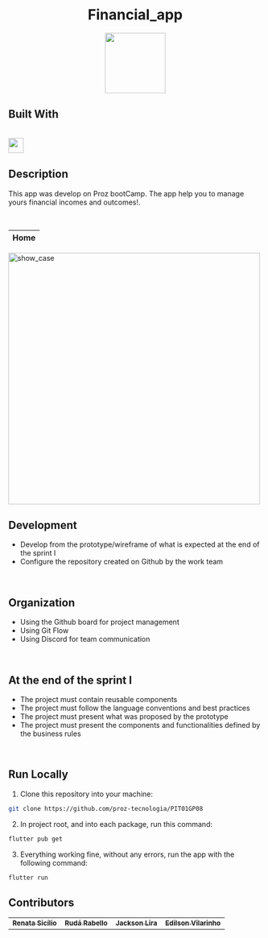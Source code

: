<h1 align="center">
  Financial_app
</h1>
<p align="center">
  <img  src="https://img.icons8.com/office/344/ledger.png" height="120px"/>
</p>

 ## Built With
  <br/>
  <img src="https://storage.googleapis.com/cms-storage-bucket/6a07d8a62f4308d2b854.svg" height="30px" align="center"/>
<br/>

## Description

This app was develop on Proz bootCamp. The app help you to manage yours financial incomes and outcomes!.

<br/>

Home                       | 
:-------------------------:|
<img src="https://user-images.githubusercontent.com/112419444/191877356-80b4695e-c636-4b94-b18e-26a424baadc8.png" alt="show_case"  height="500">    

<br/>



## Development
- Develop from the prototype/wireframe of what is expected at the end of the sprint I
- Configure the repository created on Github by the work team

</br>

## Organization
- Using the Github board for project management
- Using Git Flow
- Using Discord for team communication

</br>

## At the end of the sprint I
- The project must contain reusable components
- The project must follow the language conventions and best practices
- The project must present what was proposed by the prototype
- The project must present the components and functionalities defined by the business rules

</br>

## Run Locally

1. Clone this repository into your machine:

```bash
git clone https://github.com/proz-tecnologia/PIT01GP08
```

2. In project root, and into each package, run this command:

```bash
flutter pub get
```
3. Everything working fine, without any errors, run the app with the following command:

```bash
flutter run 
```

## Contributors 


<table>
  <tr>
    <td align="center"><a href="https://github.com/RenataSisilio"><sub><b>Renata Sicílio</b></sub></a><br/></td>
    <td align="center"><a href="https://github.com/rudarabello"><sub><b>Rudá Rabello</b></sub></a><br/></td>
    <td align="center"><a href="https://github.com/jacksonlira88"><sub><b>Jackson Lira</b></sub></a><br/></td>
    <td align="center"><a href="https://https://github.com/evilarinho"><sub><b>Edilson Vilarinho</b></sub></a><br/></td>
</table>
